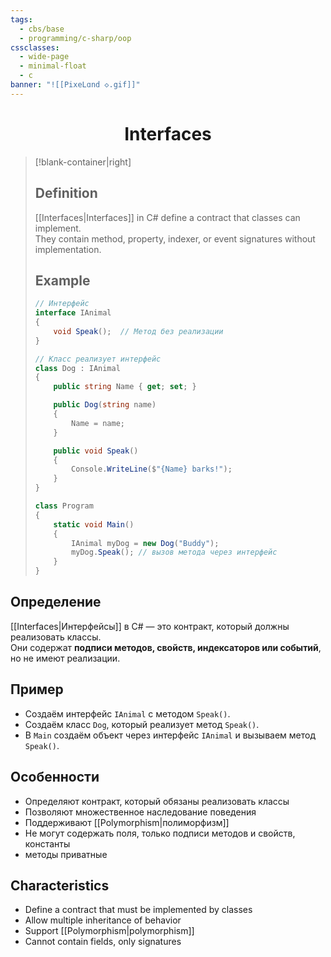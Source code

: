 ```yaml
---
tags:
  - cbs/base
  - programming/c-sharp/oop
cssclasses:
  - wide-page
  - minimal-float
  - c
banner: "![[PixeLɑnd ◇.gif]]"
---
```


# <center>Interfaces</center>  

> [!blank-container|right] 
> ## Definition  
> [[Interfaces|Interfaces]] in C# define a contract that classes can implement.  
> They contain method, property, indexer, or event signatures without implementation.  
>
> ## Example  
> ```csharp
> // Интерфейс
> interface IAnimal
> {
>     void Speak();  // Метод без реализации
> }
>
> // Класс реализует интерфейс
> class Dog : IAnimal
> {
>     public string Name { get; set; }
>
>     public Dog(string name)
>     {
>         Name = name;
>     }
>
>     public void Speak()
>     {
>         Console.WriteLine($"{Name} barks!");
>     }
> }
>
> class Program
> {
>     static void Main()
>     {
>         IAnimal myDog = new Dog("Buddy");
>         myDog.Speak(); // вызов метода через интерфейс
>     }
> }
> ```
>


## Определение  
[[Interfaces|Интерфейсы]] в C# — это контракт, который должны реализовать классы.  
Они содержат **подписи методов, свойств, индексаторов или событий**, но не имеют реализации.  

## Пример  
- Создаём интерфейс `IAnimal` с методом `Speak()`.  
- Создаём класс `Dog`, который реализует метод `Speak()`.  
- В `Main` создаём объект через интерфейс `IAnimal` и вызываем метод `Speak()`.  

## Особенности  
- Определяют контракт, который обязаны реализовать классы  
- Позволяют множественное наследование поведения  
- Поддерживают [[Polymorphism|полиморфизм]]  
- Не могут содержать поля, только подписи методов и свойств, константы
- методы приватные
 
## Characteristics  
- Define a contract that must be implemented by classes  
- Allow multiple inheritance of behavior  
- Support [[Polymorphism|polymorphism]]  
- Cannot contain fields, only signatures  

